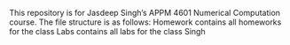 This repository is for Jasdeep Singh’s APPM 4601 Numerical Computation course. The file structure is as follows: 
Homework contains all homeworks for the class
Labs contains all labs for the class
Singh
